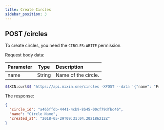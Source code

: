 ```yaml
---
title: Create Circles
sidebar_position: 3
---
```


## POST /circles

To create circles, you need the `CIRCLES:WRITE` permission.

Request body data:

| Parameter | Type | Description |
| :----- | :----: | :---- |
| name | String | Name of the circle. |

```bash
$$XIN:curl$$ "https://api.mixin.one/circles -XPOST --data '{"name": "Friends"}'
```

The response:

```json
{
  "circle_id": "a465ffdb-4441-4cb9-8b45-00cf79dfbc46",
  "name": "Circle Name",
  "created_at": "2018-05-29T09:31:04.202186212Z"
}
```